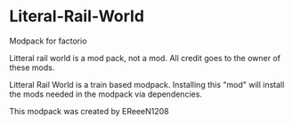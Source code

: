 # Literal-Rail-World
Modpack for factorio

Litteral rail world is a mod pack, not a mod. All credit goes to the owner of these mods.

Litteral Rail World is a train based modpack.
Installing this "mod" will install the mods needed in the modpack via dependencies.

This modpack was created by EReeeN1208
